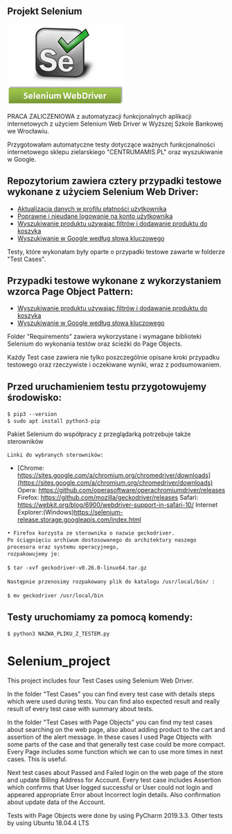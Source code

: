 ## Projekt Selenium

![Selenium Web Driver](./image/images.jpg)

PRACA ZALICZENIOWA z automatyzacji funkcjonalnych aplikacji internetowych z użyciem Selenium Web Driver w Wyższej Szkole Bankowej we Wrocławiu.

Przygotowałam automatyczne testy dotyczące ważnych funkcjonalności internetowego sklepu zielarskiego "CENTRUMAMIS.PL" oraz wyszukiwanie w Google.

## Repozytorium zawiera cztery przypadki testowe wykonane z użyciem Selenium Web Driver:

* [Aktualizacja danych w profilu płatności użytkownika](#Aktualizacja-danych-w-profilu-płatności-użytkownika)
* [Poprawne i nieudane logowanie na konto użytkownika](#Poprawne-i-nieudane-logowanie-na-konto-użytkownika)
* [Wyszukiwanie produktu używając filtrów i dodawanie produktu do koszyka](#Wyszukiwanie-produktu-używając-filtrów-i-dodawanie-produktu-do-koszyka)
* [Wyszukiwanie w Google według słowa kluczowego](#[Wyszukiwanie-w-Google-według-słowa-kluczowego)

Testy, które wykonałam były oparte o przypadki testowe zawarte w folderze "Test Cases".

## Przypadki testowe wykonane z wykorzystaniem wzorca Page Object Pattern:

* [Wyszukiwanie produktu używając filtrów i dodawanie produktu do koszyka](#Wyszukiwanie-produktu-używając-filtrów-i-dodawanie-produktu-do-koszyka)
* [Wyszukiwanie w Google według słowa kluczowego](#[Wyszukiwanie-w-Google-według-słowa-kluczowego)


Folder "Requirements" zawiera wykorzystane i wymagane biblioteki Selenium do wykonania testów oraz ścieżki do Page Objects.

Każdy Test case zawiera nie tylko poszczególnie opisane kroki przypadku testowego oraz rzeczywiste i oczekiwane wyniki, wraz z podsumowaniem.


## Przed uruchamieniem testu przygotowujemy środowisko:
```
$ pip3 --version
$ sudo apt install python3-pip
```

Pakiet Selenium do współpracy z przeglądarką potrzebuje także sterowników
```
Linki do wybranych sterowników:
```
* [Chrome: https://sites.google.com/a/chromium.org/chromedriver/downloads](https://sites.google.com/a/chromium.org/chromedriver/downloads)
Opera: https://github.com/operasoftware/operachromiumdriver/releases
Firefox: https://github.com/mozilla/geckodriver/releases
Safari: https://webkit.org/blog/6900/webdriver-support-in-safari-10/
Internet Explorer:(Windows)https://selenium-release.storage.googleapis.com/index.html
```
• Firefox korzysta ze sterownika o nazwie geckodriver. 
Po ściągnięciu archiwum dostosowanego do architektury naszego procesora oraz systemu operacyjnego,
rozpakowujemy je:

$ tar -xvf geckodriver-v0.26.0-linux64.tar.gz

Następnie przenosimy rozpakowany plik do katalogu /usr/local/bin/ :

$ mv geckodriver /usr/local/bin
```
## Testy uruchomiamy za pomocą komendy:
```
$ python3 NAZWA_PLIKU_Z_TESTEM.py
```
# Selenium_project

This project includes four Test Cases using Selenium Web Driver. 

In the folder "Test Cases" you can find every test case with details steps which were used during tests.
You can find also expected result and really result of every test case with summary about tests. 

In the folder "Test Cases with Page Objects" you can find my test cases about searching on the web page, also about adding product to the cart and assertion of the alert message. In these cases I used Page Objects with some parts of the case and that generally test case could be more compact. Every Page includes some function which we can to use more times in next cases. This is useful. 

Next test cases about Passed and Failed login on the web page of the store and update Billing Address for Account. Every test case includes Assertion which confirms that User logged successful or User could not login and appeared appropriate Error about Incorrect login details. Also confirmation about update data of the Account. 

Tests with Page Objects were done by using PyCharm 2019.3.3. Other tests by using Ubuntu 18.04.4 LTS

